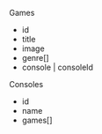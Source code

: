 Games
  - id
  - title
  - image
  - genre[]
  - console | consoleId

Consoles
  - id
  - name
  - games[]